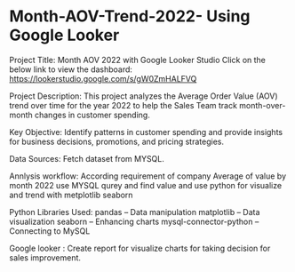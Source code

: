 # Month-AOV-Trend-2022- Using Google Looker 

Project Title: Month AOV 2022 with Google Looker Studio Click on the below link to view the dashboard:
https://lookerstudio.google.com/s/gW0ZmHALFVQ

Project Description: This project analyzes the Average Order Value (AOV) trend over time for the year 2022 to help the Sales Team track month-over-month changes in customer spending.

Key Objective: Identify patterns in customer spending and provide insights for business decisions, promotions, and pricing strategies.

Data Sources: Fetch dataset from MYSQL.

Annlysis workflow: According requirement of company Average of value by month 2022 use MYSQL qurey and find value and use python for visualize and trend with metplotlib seaborn 

Python Libraries Used:
 pandas – Data manipulation
 matplotlib – Data visualization
 seaborn – Enhancing charts
 mysql-connector-python – Connecting to MySQL

Google looker : Create report for visualize charts for taking decision for sales improvement.

